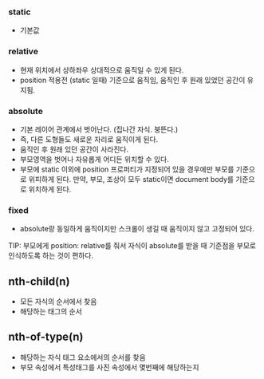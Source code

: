 ### static

- 기본값

### relative

- 현재 위치에서 상하좌우 상대적으로 움직일 수 있게 된다.
- position 적용전 (static 일때) 기준으로 움직임, 움직인 후 원래 있었던 공간이 유지됨.

### absolute

- 기본 레이어  관계에서 벗어난다. (집나간 자식. 붕뜬다.)
- 즉, 다른 도형들도 새로운 자리로 움직이게 된다.
- 움직인 후 원래 있던 공간이 사라진다.
- 부모영역을 벗어나 자유롭게 어디든 위치할 수 있다.
- 부모에 static 이외에 position 프로퍼티가 지정되어 있을 경우에만 부모를 기준으로 위피하게 된다. 만약, 부모, 조상이 모두 static이면 document body를 기준으로 위치하게 된다.

### fixed

- absolute랑 동일하게 움직이지만 스크롤이 생길 때 움직이지 않고 고정되어 있다.

TIP: 부모에게 position: relative를 줘서 자식이 absolute를 받을 때 기준점을 부모로 인식하도록 하는 것이 편하다.

## nth-child(n)

- 모든 자식의 순서에서 찾음
- 해당하는 태그의 순서

## nth-of-type(n)

- 해당하는 자식 태그 요소에서의 순서를 찾음
- 부모 속성에서 특성태그를 사진 속성에서 몇번째에 해당하는지

